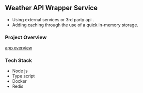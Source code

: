 ## Weather API Wrapper Service

- Using external services or 3rd party api .
- Adding caching through the use of a quick in-memory storage.

### Project Overview

[app overview](weather-api-scrapper.png)

### Tech Stack

- Node js
- Type script
- Docker
- Redis
